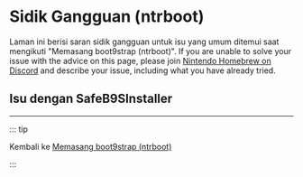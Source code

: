 # Sidik Gangguan (ntrboot)

Laman ini berisi saran sidik gangguan untuk isu yang umum ditemui saat mengikuti "Memasang boot9strap (ntrboot)". If you are unable to solve your issue with the advice on this page, please join [Nintendo Homebrew on Discord](https://discord.gg/MWxPgEp) and describe your issue, including what you have already tried.

## Isu dengan SafeB9SInstaller

<!--@include: ./_include/troubleshooting-sb9si-firm.md -->

<!--@include: ./_include/troubleshooting-sb9si-common.md -->

<!--@include: ./_include/troubleshooting-get-help-common.md -->

---

::: tip

Kembali ke [Memasang boot9strap (ntrboot)](installing-boot9strap-\(ntrboot\))

:::

<!--@include: ./_include/troubleshooting-return.md -->
